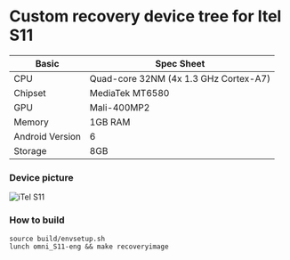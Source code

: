 # Custom recovery device tree for Itel S11

|Basic               |Spec Sheet                                                    |
|--                  |--                                                            |
|CPU                 |Quad-core 32NM (4x 1.3 GHz Cortex-A7)                         |
|Chipset             |MediaTek MT6580                                               |
|GPU                 |Mali-400MP2                                                   |
|Memory              |1GB RAM                                                       |
|Android Version     |6                                                             |
|Storage             |8GB                                                           |

### Device picture
![iTel S11](https://droidafrica.net/wp-content/uploads/2021/10/itel-s11-specs.png)

### How to build
```
source build/envsetup.sh
lunch omni_S11-eng && make recoveryimage
```
